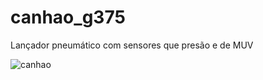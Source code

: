 # canhao_g375
 Lançador pneumático com sensores que presão e de MUV

![canhao](https://user-images.githubusercontent.com/63511690/149636447-9619d352-f593-4563-84d7-bc6941a1be1f.png)
